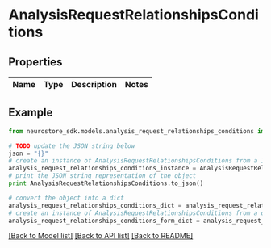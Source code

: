 # AnalysisRequestRelationshipsConditions


## Properties
Name | Type | Description | Notes
------------ | ------------- | ------------- | -------------

## Example

```python
from neurostore_sdk.models.analysis_request_relationships_conditions import AnalysisRequestRelationshipsConditions

# TODO update the JSON string below
json = "{}"
# create an instance of AnalysisRequestRelationshipsConditions from a JSON string
analysis_request_relationships_conditions_instance = AnalysisRequestRelationshipsConditions.from_json(json)
# print the JSON string representation of the object
print AnalysisRequestRelationshipsConditions.to_json()

# convert the object into a dict
analysis_request_relationships_conditions_dict = analysis_request_relationships_conditions_instance.to_dict()
# create an instance of AnalysisRequestRelationshipsConditions from a dict
analysis_request_relationships_conditions_form_dict = analysis_request_relationships_conditions.from_dict(analysis_request_relationships_conditions_dict)
```
[[Back to Model list]](../README.md#documentation-for-models) [[Back to API list]](../README.md#documentation-for-api-endpoints) [[Back to README]](../README.md)


